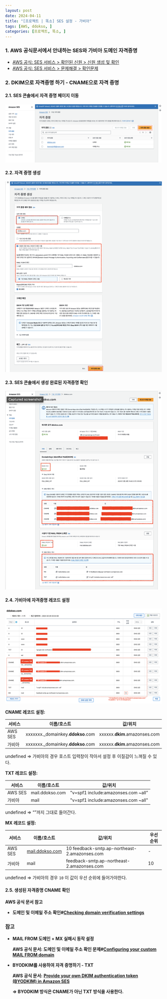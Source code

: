 ```yaml
---
layout: post
date: 2024-04-11
title: "[프로젝트 | 똑소] SES 설정 - 가비아"
tags: [AWS, ddokso, ]
categories: [프로젝트, 똑소, ]
---
```




### 1. AWS 공식문서에서 안내하는 SES와 가비아 도메인 자격증명

- [AWS 공식: SES 서비스 > 확인된 신원 > 신원 생성 및 확인](https://docs.aws.amazon.com/ses/latest/dg/creating-identities.html#just-verify-email-proc)
- [AWS 공식: SES 서비스 > 문제해결 > 확인문제](https://docs.aws.amazon.com/ses/latest/dg/troubleshoot-verification.html#troubleshoot-verification-domain-dns)


### **2. DKIM으로 자격증명 하기 -** CNAME으로 자격 증명



#### 2.1. SES 콘솔에서 자격 증명 페이지 이동


![0](/assets/img/2024-04-11-프로젝트--똑소-SES-설정---가비아.md/0.png)



#### 2.2. 자격 증명 생성


![1](/assets/img/2024-04-11-프로젝트--똑소-SES-설정---가비아.md/1.png)



#### 2.3. SES 콘솔에서 생성 완료된 자격증명 확인


![2](/assets/img/2024-04-11-프로젝트--똑소-SES-설정---가비아.md/2.png)



#### 2.4. 가비아에 자격증명 레코드 설정


![3](/assets/img/2024-04-11-프로젝트--똑소-SES-설정---가비아.md/3.png)


**CNAME 레코드 설정:** 


| 서비스     | 이름/호스트                            | 값/위치                          |
| ------- | --------------------------------- | ----------------------------- |
| AWS SES | xxxxxxx._domainkey.**ddokso**.com | xxxxxx.**dkim**.amazonses.com |
| 가비아     | xxxxxxx._domainkey.**ddokso**.com | xxxxxx.**dkim**.amazonses.com |

undefined
⇒ 가비아의 경우 호스트 입력창이 작아서 설정 후 이질감이 느껴질 수 있다.


**TXT 레코드 설정:** 


| 서비스     | 이름/호스트          | 값/위치                                |
| ------- | --------------- | ----------------------------------- |
| AWS SES | mail.ddokso.com | "v=spf1 include:amazonses.com ~all” |
| 가비아     | mail            | "v=spf1 include:amazonses.com ~all" |

undefined
⇒ “”까지 그대로 들어간다.


**MX 레코드 설정:** 


| 서비스     | 이름/호스트                                     | 값/위치                                          | 우선순위 |
| ------- | ------------------------------------------ | --------------------------------------------- | ---- |
| AWS SES | [mail.ddokso.com](http://mail.ddokso.com/) | 10 feedback-smtp.ap-northeast-2.amazonses.com | -    |
| 가비아     | mail                                       | feedback-smtp.ap-northeast-2.amazonses.com    | 10   |

undefined
⇒ 가비아의 경우 `10` 이 값이 우선 순위에 들어가야한다.



#### 2.5. 생성된 자격증명 CNAME 확인 


**AWS 공식 문서 참고**

- **도메인 및 이메일 주소 확인#**[**Checking domain verification settings**](https://docs.aws.amazon.com/ses/latest/dg/troubleshoot-verification.html#troubleshoot-verification-domain-dns)


### 참고

- **MAIL FROM 도메인 + MX 실패시 동작 설정**

	**AWS 공식 문서: 도메인 및 이메일 주소 확인 문제#**[**Configuring your custom MAIL FROM domain**](https://docs.aws.amazon.com/ses/latest/dg/mail-from.html#mail-from-set)

- **BYODKIM를 사용하여 자격 증명하기  - TXT**

	**AWS 공식 문서:** [**Provide your own DKIM authentication token (BYODKIM) in Amazon SES**](https://docs.aws.amazon.com/ses/latest/dg/send-email-authentication-dkim-bring-your-own.html)


	**⇒ BYODKIM 방식은 CNAME가 아닌 TXT 방식을 사용한다.**

